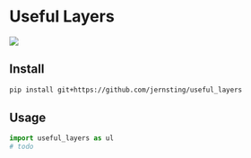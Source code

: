 # Useful Layers


![]("https://img.shields.io/badge/PyTorch-%23EE4C2C.svg?style=for-the-badge&logo=PyTorch&logoColor=white")


## Install

```bash
pip install git+https://github.com/jernsting/useful_layers
```

## Usage

```python
import useful_layers as ul
# todo
```

